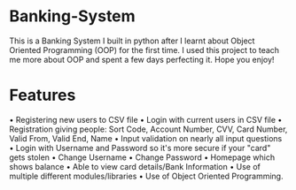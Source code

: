 # Banking-System
This is a Banking System I built in python after I learnt about Object Oriented Programming (OOP) for the first time. I used this project to teach me more about OOP and spent a few days perfecting it. Hope you enjoy!

#  Features
• Registering new users to CSV file 
• Login with current users in CSV file
• Registration giving people: Sort Code, Account Number, CVV, Card Number, Valid From, Valid End, Name
• Input validation on nearly all input questions
• Login with Username and Password so it's more secure if your "card" gets stolen
• Change Username
• Change Password
• Homepage which shows balance
• Able to view card details/Bank Information
• Use of multiple different modules/libraries
• Use of Object Oriented Programming.
